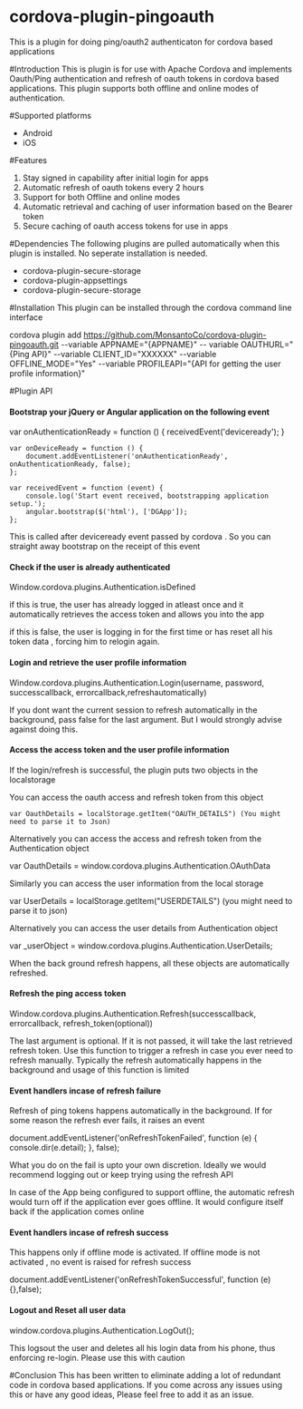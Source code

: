 # cordova-plugin-pingoauth
This is a plugin for doing ping/oauth2 authenticaton for cordova based applications

#Introduction
This is plugin is for use with Apache Cordova and implements Oauth/Ping authentication and refresh of oauth tokens in cordova based applications. This plugin supports both offline and online modes of authentication.

#Supported platforms
- Android
- iOS

#Features
1. Stay signed in capability after initial login for apps
2. Automatic refresh of oauth tokens every 2 hours
3. Support for both Offline and online modes
4. Automatic retrieval and caching of user information based on the Bearer token
5. Secure caching of oauth access tokens for use in apps

#Dependencies 
The following plugins are pulled automatically when this plugin is installed. No seperate installation is needed.
- cordova-plugin-secure-storage
- cordova-plugin-appsettings
- cordova-plugin-secure-storage

#Installation
This plugin can be installed through the cordova command line interface

cordova plugin add https://github.com/MonsantoCo/cordova-plugin-pingoauth.git --variable APPNAME="{APPNAME}" --
variable OAUTHURL="{Ping API}" --variable CLIENT_ID="XXXXXX" --variable OFFLINE_MODE="Yes" --variable PROFILEAPI="{API for getting the user profile information}"

#Plugin API

#### Bootstrap your jQuery or Angular application on the following event

var onAuthenticationReady = function () {
        receivedEvent('deviceready');
    }

    var onDeviceReady = function () {
        document.addEventListener('onAuthenticationReady', onAuthenticationReady, false);
    };

    var receivedEvent = function (event) {
        console.log('Start event received, bootstrapping application setup.');
        angular.bootstrap($('html'), ['DGApp']);
    };
    
This is called after deviceready event passed by cordova . So you can straight away bootstrap on the receipt of this event

#### Check if the user is already authenticated
Window.cordova.plugins.Authentication.isDefined 

if this is true, the user has already logged in atleast once and it automatically retrieves the access token and allows you into the app

if this is false, the user is logging in for the first time or has reset all his token data , forcing him to relogin again.

#### Login and retrieve the user profile information

Window.cordova.plugins.Authentication.Login(username, password, successcallback, errorcallback,refreshautomatically)

If you dont want the current session to refresh automatically in the background, pass false for the last argument. But I would strongly advise against doing this.

#### Access the access token and the user profile information

If the login/refresh is successful, the plugin puts two objects in the localstorage

You can access the oauth access and refresh token from this object

    var OauthDetails = localStorage.getItem("OAUTH_DETAILS") (You might need to parse it to Json)
 
Alternatively you can access the access and refresh token from the Authentication object

  var OauthDetails =  window.cordova.plugins.Authentication.OAuthData
   
Similarly you can access the user information from the local storage

   var UserDetails = localStorage.getItem("USERDETAILS") (you might need to parse it to json)

Alternatively you can access the user details from Authentication object

 var _userObject = window.cordova.plugins.Authentication.UserDetails;

When the back ground refresh happens, all these objects are automatically refreshed.

#### Refresh the ping access token

Window.cordova.plugins.Authentication.Refresh(successcallback, errorcallback, refresh_token(optional))

The last argument is optional. If it is not passed, it will take the last retrieved refresh token. Use this function to trigger a refresh in case you ever need to refresh manually. Typically the refresh automatically happens in the background and usage of this function is limited

#### Event handlers incase of refresh failure
Refresh of ping tokens happens automatically in the background. If for some reason the refresh ever fails, it raises an event

document.addEventListener('onRefreshTokenFailed', function (e) { console.dir(e.detail); }, false);

What you do on the fail is upto your own discretion. Ideally we would recommend logging out or keep trying using the refresh API

In case of the App being configured to support offline, the automatic refresh would turn off if the application ever goes offline. It would configure itself back if the application comes online

#### Event handlers incase of refresh success 
This happens only if offline mode is activated. If offline mode is not activated , no event is raised for refresh success

document.addEventListener('onRefreshTokenSuccessful', function (e) {},false);

#### Logout and Reset all user data
window.cordova.plugins.Authentication.LogOut();

This logsout the user and deletes all his login data from his phone, thus enforcing re-login. Please use this with caution

#Conclusion
This has been written to eliminate adding a lot of redundant code in cordova based applications. If you come across any issues using this or have any good ideas, Please feel free to add it as an issue.







